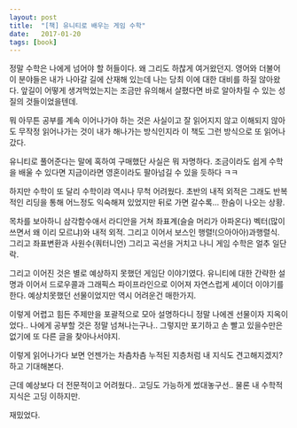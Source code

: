 ```yaml
---
layout: post
title:  "[책] 유니티로 배우는 게임 수학"
date:   2017-01-20
tags: [book]
---
```


정말 수학은 나에게 넘어야 할 허들이다. 왜 그리도 하찮게 여거왔던지. 영어와 더불어 이 분야들은 내가 나아갈 길에 산재해 있는데 나는 당최 이에 대한 대비를 하질 않아왔다. 앞길이 어떻게 생겨먹었는지는 조금만 유의해서 살폈다면 바로 알아차릴 수 있는 성질의 것들이었을텐데. 

  뭐 아무튼 공부를 계속 이어나가야 하는 것은 사실이고 잘 읽어지지 않고 이해되지 않아도 무작정 읽어나가는 것이 내가 해나가는 방식인지라 이 책도 그런 방식으로 또 읽어나갔다. 

  유니티로 풀어준다는 말에 혹하여 구매했단 사실은 뭐 자명하다. 조금이라도 쉽게 수학을 배울 수 있다면 지금이라면 영혼이라도 팔아넘길 수 있을 듯하다 ㅋㅋ 

  하지만 수학이 또 달리 수학이랴 역시나 무척 어려웠다. 초반의 내적 외적은 그래도 반복적인 리딩을 통해 어느정도 익숙해져 있었지만 뒤로 가면 갈수록... 한숨이 나오는 상황. 

  목차를 보아하니 삼각함수애서 라디안을 거쳐 좌표계(슬슬 머리가 아파온다) 벡터(많이 쓰면서 왜 이리 모르냐)와 내적 외적. 그리고 이어서 보스인 행렬!(으아아아)과행렬식. 그리고 좌표변환과 사원수(쿼터니언) 그리고 곡선을 거치고 나니 게임 수학은 얼추 일단락. 

  그리고 이어진 것은 별로 예상하지 못했던 게임단 이야기였다. 유니티에 대한 간략한 설명과 이어서 드로우콜과 그래픽스 파이프라인으로 이어져 자연스럽게 셰이더 이야기를 한다. 예상치못했던 선물이었지만 역시 어려운건 매한가지. 

  이렇게 어렵고 힘든 주제만을 포괄적으로 모아 설명하다니 정말 나에겐 선물이자 지옥이었다.. 나에게 공부할 것은 정말 넘쳐나는구나.. 그렇지만 포기하고 손 빨고 있을수만은 없기에 또 다른 글을 찾아나서야지. 

  이렇게 읽어나가다 보면 언젠가는 차츰차츰 누적된 지층처럼 내 지식도 견고해지겠지? 하고 기대해본다. 

  근데 예상보다 더 전문적이고 어려웠다.. 고딩도 가능하게 썼대놓구선.. 물론 내 수학적 지식은 고딩 이하지만. 

  재밌었다.